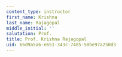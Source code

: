 ```yaml
---
content_type: instructor
first_name: Krishna
last_name: Rajagopal
middle_initial: ''
salutation: Prof.
title: Prof. Krishna Rajagopal
uid: 66d9a5a6-e651-343c-7485-50be97a250d3
---
```

